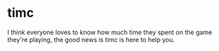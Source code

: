 # timc
I think everyone loves to know how much time they spent on the game they're playing, the good news is timc is here to help you.
